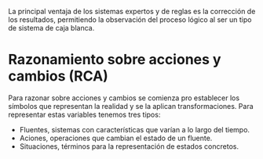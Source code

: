 La principal ventaja de los sistemas expertos y de reglas es la corrección de los resultados, permitiendo la observación del proceso lógico al ser un tipo de sistema de caja blanca.
# Razonamiento sobre acciones y cambios (RCA)
Para razonar sobre acciones y cambios se comienza pro establecer los símbolos que representan la realidad y se la aplican transformaciones.
Para representar estas variables tenemos tres tipos:
- Fluentes, sistemas con características que varían a lo largo del tiempo.
- Aciones, operaciones que cambian el estado de un fluente.
- Situaciones, términos para la representación de estados concretos.